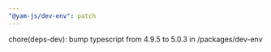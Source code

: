 ```yaml
---
"@yam-js/dev-env": patch
---
```


chore(deps-dev): bump typescript from 4.9.5 to 5.0.3 in /packages/dev-env
